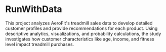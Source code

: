 # RunWithData
This project analyzes AeroFit's treadmill sales data to develop detailed customer profiles and provide recommendations for each product. Using descriptive analytics, visualizations, and probability calculations, the study investigates how customer characteristics like age, income, and fitness level impact treadmill purchases.
